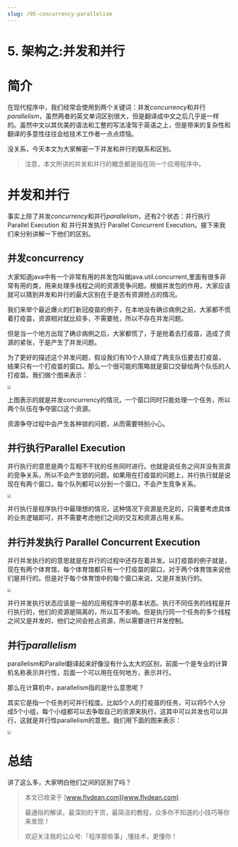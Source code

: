 ```yaml
---
slug: /05-concurrency-parallelism
---
```


# 5. 架构之:并发和并行



# 简介

在现代程序中，我们经常会使用到两个关键词：并发*concurrency*和并行*parallelism*，虽然两者的英文单词区别很大，但是翻译成中文之后几乎是一样的。虽然中文以其优美的语法和工整的写法凌驾于英语之上，但是带来的复杂性和翻译的多意性往往会给技术工作者一点点烦恼。

没关系，今天本文为大家解密一下并发和并行的联系和区别。

> 注意，本文所讲的并发和并行的概念都是指在同一个应用程序中。

# 并发和并行

事实上除了并发*concurrency*和并行*parallelism*，还有2个状态：并行执行Parallel Execution 和 并行并发执行 Parallel Concurrent Execution。接下来我们来分别讲解一下他们的区别。

## 并发concurrency

大家知道java中有一个非常有用的并发包叫做java.util.concurrent,里面有很多非常有用的类，用来处理多线程之间的资源竞争问题。根据并发包的作用，大家应该就可以猜到并发和并行的最大区别在于是否有资源抢占的情况。

我们来举个最近爆火的打新冠疫苗的例子，在本地没有确诊病例之前，大家都不慌着打疫苗，资源相对就比较多，不需要抢，所以不存在并发问题。

但是当一个地方出现了确诊病例之后，大家都慌了，于是抢着去打疫苗，造成了资源的紧张，于是产生了并发问题。

为了更好的描述这个并发问题，假设我们有10个人排成了两支队伍要去打疫苗，结果只有一个打疫苗的窗口。那么一个很可能的策略就是窗口交替给两个队伍的人打疫苗。我们做个图来表示：

<img src="https://img-blog.csdnimg.cn/20210527195139795.png" style="zoom:50%;" />

上图表示的就是并发concurrency的情况，一个窗口同时只能处理一个任务，所以两个队伍在争夺窗口这个资源。

资源争夺过程中会产生各种锁的问题，从而需要特别小心。

## 并行执行Parallel Execution

并行执行的意思是两个互相不干扰的任务同时进行。也就是说任务之间并没有资源的竞争关系，所以不会产生锁的问题。如果用在打疫苗的问题上，并行执行就是说现在有两个窗口，每个队列都可以分到一个窗口，不会产生竞争关系。

<img src="https://img-blog.csdnimg.cn/20210527200221921.png" style="zoom:50%;" />

并行执行是程序执行中最理想的情况，这种情况下资源是充足的，只需要考虑具体的业务逻辑即可，并不需要考虑他们之间的交互和资源占用关系。

## 并行并发执行 Parallel Concurrent Execution

并行并发执行的的意思就是在并行的过程中还存在着并发。以打疫苗的例子就是，现在有两个体育馆，每个体育馆都只有一个打疫苗的窗口，对于两个体育馆来说他们是并行的。但是对于每个体育馆中的每个窗口来说，又是并发执行的。

<img src="https://img-blog.csdnimg.cn/20210527200758968.png" style="zoom:50%;" />

并行并发执行状态应该是一般的应用程序中的基本状态。执行不同任务的线程是并行执行的，他们的资源是隔离的，所以互不影响。但是执行同一个任务的多个线程之间又是并发的，他们之间会抢占资源，所以需要进行并发控制。

## 并行*parallelism*

parallelism和Parallel翻译起来好像没有什么太大的区别，前面一个是专业的计算机名称表示并行性，后面一个可以用在任何地方，表示并行。

那么在计算机中，parallelism指的是什么意思呢？

其实它是指一个任务的可并行程度。比如5个人的打疫苗的任务，可以将5个人分成5个小组，每个小组都可以去争取自己的资源来执行，这其中可以并发也可以并行，这就是并行性parallelism的意思。我们用下面的图来表示：

<img src="https://img-blog.csdnimg.cn/20210527202048311.png" style="zoom:50%;" />

# 总结

讲了这么多，大家明白他们之间的区别了吗？


> 本文已收录于 [www.flydean.com](www.flydean.com)
>
> 最通俗的解读，最深刻的干货，最简洁的教程，众多你不知道的小技巧等你来发现！
> 
> 欢迎关注我的公众号:「程序那些事」,懂技术，更懂你！
